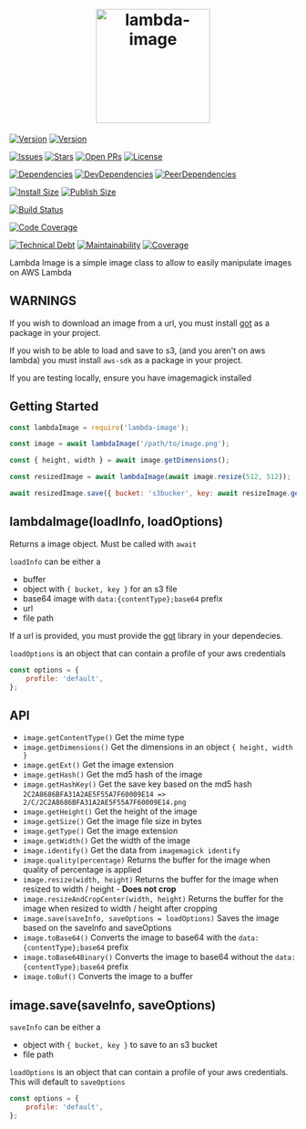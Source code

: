 <h1 align="center">
	<br>
	<a href="https://github.com/Prefinem/lambda-image"><img src="https://raw.githubusercontent.com/Prefinem/lambda-image/master/docs/logo.png" alt="lambda-image" width="200"></a>
	<br>
<!--
https://prefinem.com/simple-icon-generator/#eyJiYWNrZ3JvdW5kQ29sb3IiOiJyZ2IoMjAzLCA1NiwgNTUpIiwiYm9yZGVyQ29sb3IiOiJ3aGl0ZSIsImJvcmRlcldpZHRoIjoiMCIsImV4cG9ydFNpemUiOjUxMiwiZXhwb3J0aW5nIjpmYWxzZSwiZm9udEZhbWlseSI6IkFkdmVudCBQcm8iLCJmb250UG9zaXRpb24iOiI4MyIsImZvbnRTaXplIjoiMTAwIiwiZm9udFdlaWdodCI6NjAwLCJpbWFnZSI6IiIsImltYWdlTWFzayI6IiIsImltYWdlU2l6ZSI6NTAsInNoYXBlIjoic3F1YXJlIiwidGV4dCI6Is67In0
-->
</h1>

<!-- NPM -->

[![Version](https://flat.badgen.net/npm/v/lambda-image)](https://npmjs.org/package/lambda-image)
[![Version](https://flat.badgen.net/npm/dw/lambda-image)](https://npmjs.org/package/lambda-image)

<!-- GitHub -->

[![Issues](https://flat.badgen.net/github/issues/Prefinem/lambda-image)](https://github.com/Prefinem/lambda-image)
[![Stars](https://flat.badgen.net/github/stars/Prefinem/lambda-image)](https://github.com/Prefinem/lambda-image)
[![Open PRs](https://flat.badgen.net/github/open-prs/Prefinem/lambda-image)](https://github.com/Prefinem/lambda-image)
[![License](https://flat.badgen.net/github/license/Prefinem/lambda-image)](https://github.com/Prefinem/lambda-image)

<!-- Dependencies -->

[![Dependencies](https://flat.badgen.net/david/dep/Prefinem/lambda-image)](https://david-dm.org/Prefinem/lambda-image)
[![DevDependencies](https://flat.badgen.net/david/dev/Prefinem/lambda-image)](https://david-dm.org/Prefinem/lambda-image?type=dev)
[![PeerDependencies](https://flat.badgen.net/david/peer/Prefinem/lambda-image)](https://david-dm.org/Prefinem/lambda-image?type=peer)

<!-- PackagePhobia -->

[![Install Size](https://flat.badgen.net/packagephobia/install/lambda-image)](https://packagephobia.now.sh/result?p=lambda-image)
[![Publish Size](https://flat.badgen.net/packagephobia/publish/lambda-image)](https://packagephobia.now.sh/result?p=lambda-image)

<!-- Travis -->

[![Build Status](https://flat.badgen.net/travis/Prefinem/lambda-image)](https://travis-ci.com/Prefinem/lambda-image)

<!-- CodeCov -->

[![Code Coverage](https://flat.badgen.net/codecov/c/github/Prefinem/lambda-image)](https://codecov.io/gh/Prefinem/lambda-image)

<!-- CodeClimate -->

[![Technical Debt](https://flat.badgen.net/codeclimate/tech-debt/Prefinem/lambda-image)](https://codeclimate.com/github/Prefinem/lambda-image)
[![Maintainability](https://flat.badgen.net/codeclimate/maintainability/Prefinem/lambda-image)](https://codeclimate.com/github/Prefinem/lambda-image)
[![Coverage](https://flat.badgen.net/codeclimate/coverage/Prefinem/lambda-image)](https://codeclimate.com/github/Prefinem/lambda-image)

Lambda Image is a simple image class to allow to easily manipulate images on AWS Lambda

## WARNINGS

If you wish to download an image from a url, you must install [got](https://npmjs.com/package/got) as a package in your project.

If you wish to be able to load and save to s3, (and you aren't on aws lambda) you must install `aws-sdk` as a package in your project.

If you are testing locally, ensure you have imagemagick installed

## Getting Started

```js
const lambdaImage = require('lambda-image');

const image = await lambdaImage('/path/to/image.png');

const { height, width } = await image.getDimensions();

const resizedImage = await lambdaImage(await image.resize(512, 512));

await resizedImage.save({ bucket: 's3bucker', key: await resizeImage.getHashKey() });
```

## lambdaImage(loadInfo, loadOptions)

Returns a image object. Must be called with `await`

`loadInfo` can be either a

-   buffer
-   object with `{ bucket, key }` for an s3 file
-   base64 image with `data:{contentType};base64` prefix
-   url
-   file path

If a url is provided, you must provide the [got](https://npmjs.com/package/got) library in your dependecies.

`loadOptions` is an object that can contain a profile of your aws credentials

```js
const options = {
	profile: 'default',
};
```

## API

-   `image.getContentType()` Get the mime type
-   `image.getDimensions()` Get the dimensions in an object `{ height, width }`
-   `image.getExt()` Get the image extension
-   `image.getHash()` Get the md5 hash of the image
-   `image.getHashKey()` Get the save key based on the md5 hash `2C2A8686BFA31A2AE5F55A7F60009E14 => 2/C/2C2A8686BFA31A2AE5F55A7F60009E14.png`
-   `image.getHeight()` Get the height of the image
-   `image.getSize()` Get the image file size in bytes
-   `image.getType()` Get the image extension
-   `image.getWidth()` Get the width of the image
-   `image.identify()` Get the data from `imagemagick identify`
-   `image.quality(percentage)` Returns the buffer for the image when quality of percentage is applied
-   `image.resize(width, height)` Returns the buffer for the image when resized to width / height - **Does not crop**
-   `image.resizeAndCropCenter(width, height)` Returns the buffer for the image when resized to width / height after cropping
-   `image.save(saveInfo, saveOptions = loadOptions)` Saves the image based on the saveInfo and saveOptions
-   `image.toBase64()` Converts the image to base64 with the `data:{contentType};base64` prefix
-   `image.toBase64Binary()` Converts the image to base64 without the `data:{contentType};base64` prefix
-   `image.toBuf()` Converts the image to a buffer

## image.save(saveInfo, saveOptions)

`saveInfo` can be either a

-   object with `{ bucket, key }` to save to an s3 bucket
-   file path

`loadOptions` is an object that can contain a profile of your aws credentials. This will default to `saveOptions`

```js
const options = {
	profile: 'default',
};
```
